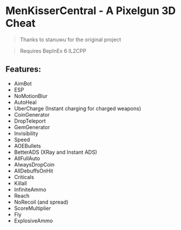 # MenKisserCentral - A Pixelgun 3D Cheat
> Thanks to stanuwu for the original project

> Requires BepInEx 6 IL2CPP

## Features:
- AimBot
- ESP
- NoMotionBlur
- AutoHeal
- UberCharge (Instant charging for charged weapons)
- CoinGenerator
- DropTeleport
- GemGenerator
- Invisibility
- Speed
- AOEBullets
- BetterADS (XRay and Instant ADS)
- AllFullAuto
- AlwaysDropCoin
- AllDebuffsOnHit
- Criticals
- Killall
- InfiniteAmmo
- Reach
- NoRecoil (and spread)
- ScoreMultiplier
- Fly
- ExplosiveAmmo

